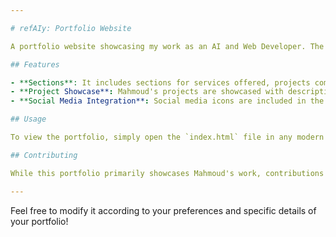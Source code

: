 ```yaml
---

# refAIy: Portfolio Website

A portfolio website showcasing my work as an AI and Web Developer. The site includes sections on services offered, projects completed, certifications earned, and contact information.

## Features

- **Sections**: It includes sections for services offered, projects completed, certifications attained, and contact information, providing visitors with comprehensive information about Mahmoud's expertise.
- **Project Showcase**: Mahmoud's projects are showcased with descriptions and links to their respective repositories, allowing visitors to explore his work in detail.
- **Social Media Integration**: Social media icons are included in the header and footer, enabling visitors to connect with Mahmoud on various platforms.

## Usage

To view the portfolio, simply open the `index.html` file in any modern web browser. The navigation menu allows easy access to different sections of the portfolio.

## Contributing

While this portfolio primarily showcases Mahmoud's work, contributions to improve the codebase or suggest enhancements are welcome. Feel free to fork this repository, make changes, and submit a pull request.

---
```


Feel free to modify it according to your preferences and specific details of your portfolio!

